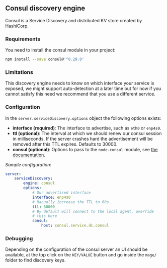 ## Consul discovery engine

Consul is a Service Discovery and distributed KV store created by HashiCorp. 

### Requirements

You need to install the consul module in your project:

```bash
npm install --save consul@'^0.29.0'
```

### Limitations

This discovery engine needs to know on which interface your service is exposed, we might support
auto-detection at a later time but for now if you cannot satisfy this need we recommend that you
use a different service.

### Configuration

In the `server.serviceDiscovery.options` object the following options exists:
 - __interface (required)__: The interface to advertise, such as `eth0` or `enp4s0`.
 - __ttl (optional)__: The interval at which we should renew our consul session in milliseconds. If the server
            crashes hard the advertisement will be removed after this TTL expires. Defaults to 30000.
 - __consul (optional)__: Options to pass to the `node-consul` module, see [the documentation](https://github.com/silas/node-consul#consuloptions).

_Sample configuration_:

```yaml
server:
    serviceDiscovery:
        engine: consul
        options:
            # Our advertised interface
            interface: enp4s0
            # Manually increase the TTL to 60s
            ttl: 60000
            # By default will connect to the local agent, override
            # this here
            consul:
                host: consul.service.dc.consul
```

### Debugging

Depending on the configuration of the consul server an UI should be available, at the top click
on the `KEY/VALUE` button and go inside the `mage/` folder to find discovery keys.
